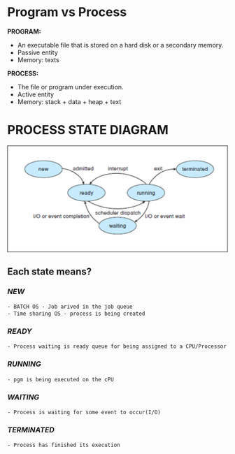 # Program vs Process

**PROGRAM:**
- An executable file that is stored on a hard disk or a secondary memory.
- Passive entity
- Memory: texts

**PROCESS:**
- The file or program under execution.
- Active entity
- Memory: stack + data + heap + text 



# PROCESS STATE DIAGRAM
![State Diagram](process_state_diagram.drawio.svg)


## Each state means?

### ***NEW***
    - BATCH OS - Job arived in the job queue
    - Time sharing OS - process is being created
### ***READY***
    - Process waiting is ready queue for being assigned to a CPU/Processor
### ***RUNNING***
    - pgm is being executed on the cPU
### ***WAITING***
    - Process is waiting for some event to occur(I/O)
### ***TERMINATED***
    - Process has finished its execution